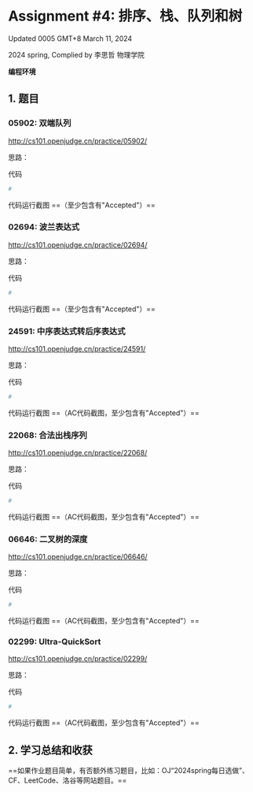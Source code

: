 # Assignment #4: 排序、栈、队列和树

Updated 0005 GMT+8 March 11, 2024

2024 spring, Complied by 李思哲 物理学院



**编程环境**





## 1. 题目

### 05902: 双端队列

http://cs101.openjudge.cn/practice/05902/



思路：



代码

```python
# 

```



代码运行截图 ==（至少包含有"Accepted"）==





### 02694: 波兰表达式

http://cs101.openjudge.cn/practice/02694/



思路：



代码

```python
# 

```



代码运行截图 ==（至少包含有"Accepted"）==





### 24591: 中序表达式转后序表达式

http://cs101.openjudge.cn/practice/24591/



思路：



代码

```python
# 

```



代码运行截图 ==（AC代码截图，至少包含有"Accepted"）==





### 22068: 合法出栈序列

http://cs101.openjudge.cn/practice/22068/



思路：



代码

```python
# 

```



代码运行截图 ==（AC代码截图，至少包含有"Accepted"）==





### 06646: 二叉树的深度

http://cs101.openjudge.cn/practice/06646/



思路：



代码

```python
# 

```



代码运行截图 ==（AC代码截图，至少包含有"Accepted"）==





### 02299: Ultra-QuickSort

http://cs101.openjudge.cn/practice/02299/



思路：



代码

```python
# 

```



代码运行截图 ==（AC代码截图，至少包含有"Accepted"）==





## 2. 学习总结和收获

==如果作业题目简单，有否额外练习题目，比如：OJ“2024spring每日选做”、CF、LeetCode、洛谷等网站题目。==





